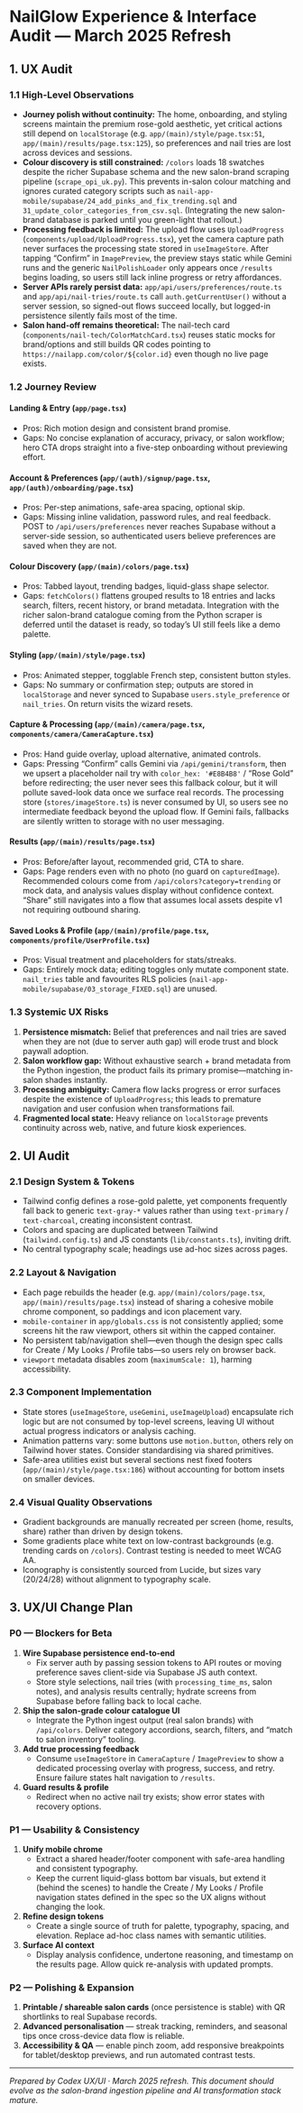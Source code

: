 # NailGlow Experience & Interface Audit — March 2025 Refresh

## 1. UX Audit

### 1.1 High-Level Observations
- **Journey polish without continuity:** The home, onboarding, and styling screens maintain the premium rose-gold aesthetic, yet critical actions still depend on `localStorage` (e.g. `app/(main)/style/page.tsx:51`, `app/(main)/results/page.tsx:125`), so preferences and nail tries are lost across devices and sessions.
- **Colour discovery is still constrained:** `/colors` loads 18 swatches despite the richer Supabase schema and the new salon-brand scraping pipeline (`scrape_opi_uk.py`). This prevents in-salon colour matching and ignores curated category scripts such as `nail-app-mobile/supabase/24_add_pinks_and_fix_trending.sql` and `31_update_color_categories_from_csv.sql`. (Integrating the new salon-brand database is parked until you green-light that rollout.)
- **Processing feedback is limited:** The upload flow uses `UploadProgress` (`components/upload/UploadProgress.tsx`), yet the camera capture path never surfaces the processing state stored in `useImageStore`. After tapping “Confirm” in `ImagePreview`, the preview stays static while Gemini runs and the generic `NailPolishLoader` only appears once `/results` begins loading, so users still lack inline progress or retry affordances.
- **Server APIs rarely persist data:** `app/api/users/preferences/route.ts` and `app/api/nail-tries/route.ts` call `auth.getCurrentUser()` without a server session, so signed-out flows succeed locally, but logged-in persistence silently fails most of the time.
- **Salon hand-off remains theoretical:** The nail-tech card (`components/nail-tech/ColorMatchCard.tsx`) reuses static mocks for brand/options and still builds QR codes pointing to `https://nailapp.com/color/${color.id}` even though no live page exists.

### 1.2 Journey Review
#### Landing & Entry (`app/page.tsx`)
- Pros: Rich motion design and consistent brand promise.
- Gaps: No concise explanation of accuracy, privacy, or salon workflow; hero CTA drops straight into a five-step onboarding without previewing effort.

#### Account & Preferences (`app/(auth)/signup/page.tsx`, `app/(auth)/onboarding/page.tsx`)
- Pros: Per-step animations, safe-area spacing, optional skip.
- Gaps: Missing inline validation, password rules, and real feedback. POST to `/api/users/preferences` never reaches Supabase without a server-side session, so authenticated users believe preferences are saved when they are not.

#### Colour Discovery (`app/(main)/colors/page.tsx`)
- Pros: Tabbed layout, trending badges, liquid-glass shape selector.
- Gaps: `fetchColors()` flattens grouped results to 18 entries and lacks search, filters, recent history, or brand metadata. Integration with the richer salon-brand catalogue coming from the Python scraper is deferred until the dataset is ready, so today’s UI still feels like a demo palette.

#### Styling (`app/(main)/style/page.tsx`)
- Pros: Animated stepper, togglable French step, consistent button styles.
- Gaps: No summary or confirmation step; outputs are stored in `localStorage` and never synced to Supabase `users.style_preference` or `nail_tries`. On return visits the wizard resets.

#### Capture & Processing (`app/(main)/camera/page.tsx`, `components/camera/CameraCapture.tsx`)
- Pros: Hand guide overlay, upload alternative, animated controls.
- Gaps: Pressing “Confirm” calls Gemini via `/api/gemini/transform`, then we upsert a placeholder nail try with `color_hex: '#E8B4B8'` / “Rose Gold” before redirecting; the user never sees this fallback colour, but it will pollute saved-look data once we surface real records. The processing store (`stores/imageStore.ts`) is never consumed by UI, so users see no intermediate feedback beyond the upload flow. If Gemini fails, fallbacks are silently written to storage with no user messaging.

#### Results (`app/(main)/results/page.tsx`)
- Pros: Before/after layout, recommended grid, CTA to share.
- Gaps: Page renders even with no photo (no guard on `capturedImage`). Recommended colours come from `/api/colors?category=trending` or mock data, and analysis values display without confidence context. “Share” still navigates into a flow that assumes local assets despite v1 not requiring outbound sharing.

#### Saved Looks & Profile (`app/(main)/profile/page.tsx`, `components/profile/UserProfile.tsx`)
- Pros: Visual treatment and placeholders for stats/streaks.
- Gaps: Entirely mock data; editing toggles only mutate component state. `nail_tries` table and favourites RLS policies (`nail-app-mobile/supabase/03_storage_FIXED.sql`) are unused.

### 1.3 Systemic UX Risks
1. **Persistence mismatch:** Belief that preferences and nail tries are saved when they are not (due to server auth gap) will erode trust and block paywall adoption.
2. **Salon workflow gap:** Without exhaustive search + brand metadata from the Python ingestion, the product fails its primary promise—matching in-salon shades instantly.
3. **Processing ambiguity:** Camera flow lacks progress or error surfaces despite the existence of `UploadProgress`; this leads to premature navigation and user confusion when transformations fail.
4. **Fragmented local state:** Heavy reliance on `localStorage` prevents continuity across web, native, and future kiosk experiences.

## 2. UI Audit

### 2.1 Design System & Tokens
- Tailwind config defines a rose-gold palette, yet components frequently fall back to generic `text-gray-*` values rather than using `text-primary` / `text-charcoal`, creating inconsistent contrast.
- Colors and spacing are duplicated between Tailwind (`tailwind.config.ts`) and JS constants (`lib/constants.ts`), inviting drift.
- No central typography scale; headings use ad-hoc sizes across pages.

### 2.2 Layout & Navigation
- Each page rebuilds the header (e.g. `app/(main)/colors/page.tsx`, `app/(main)/results/page.tsx`) instead of sharing a cohesive mobile chrome component, so paddings and icon placement vary.
- `mobile-container` in `app/globals.css` is not consistently applied; some screens hit the raw viewport, others sit within the capped container.
- No persistent tab/navigation shell—even though the design spec calls for Create / My Looks / Profile tabs—so users rely on browser back.
- `viewport` metadata disables zoom (`maximumScale: 1`), harming accessibility.

### 2.3 Component Implementation
- State stores (`useImageStore`, `useGemini`, `useImageUpload`) encapsulate rich logic but are not consumed by top-level screens, leaving UI without actual progress indicators or analysis caching.
- Animation patterns vary: some buttons use `motion.button`, others rely on Tailwind hover states. Consider standardising via shared primitives.
- Safe-area utilities exist but several sections nest fixed footers (`app/(main)/style/page.tsx:186`) without accounting for bottom insets on smaller devices.

### 2.4 Visual Quality Observations
- Gradient backgrounds are manually recreated per screen (home, results, share) rather than driven by design tokens.
- Some gradients place white text on low-contrast backgrounds (e.g. trending cards on `/colors`). Contrast testing is needed to meet WCAG AA.
- Iconography is consistently sourced from Lucide, but sizes vary (20/24/28) without alignment to typography scale.

## 3. UX/UI Change Plan

### P0 — Blockers for Beta
1. **Wire Supabase persistence end-to-end**
   - Fix server auth by passing session tokens to API routes or moving preference saves client-side via Supabase JS auth context.
   - Store style selections, nail tries (with `processing_time_ms`, salon notes), and analysis results centrally; hydrate screens from Supabase before falling back to local cache.
2. **Ship the salon-grade colour catalogue UI**
   - Integrate the Python ingest output (real salon brands) with `/api/colors`. Deliver category accordions, search, filters, and “match to salon inventory” tooling.
3. **Add true processing feedback**
   - Consume `useImageStore` in `CameraCapture` / `ImagePreview` to show a dedicated processing overlay with progress, success, and retry. Ensure failure states halt navigation to `/results`.
4. **Guard results & profile**
   - Redirect when no active nail try exists; show error states with recovery options.

### P1 — Usability & Consistency
1. **Unify mobile chrome**
   - Extract a shared header/footer component with safe-area handling and consistent typography.
   - Keep the current liquid-glass bottom bar visuals, but extend it (behind the scenes) to handle the Create / My Looks / Profile navigation states defined in the spec so the UX aligns without changing the look.
2. **Refine design tokens**
   - Create a single source of truth for palette, typography, spacing, and elevation. Replace ad-hoc class names with semantic utilities.
3. **Surface AI context**
   - Display analysis confidence, undertone reasoning, and timestamp on the results page. Allow quick re-analysis with updated prompts.

### P2 — Polishing & Expansion
1. **Printable / shareable salon cards** (once persistence is stable) with QR shortlinks to real Supabase records.
2. **Advanced personalisation** — streak tracking, reminders, and seasonal tips once cross-device data flow is reliable.
3. **Accessibility & QA** — enable pinch zoom, add responsive breakpoints for tablet/desktop previews, and run automated contrast tests.

---
*Prepared by Codex UX/UI · March 2025 refresh. This document should evolve as the salon-brand ingestion pipeline and AI transformation stack mature.*
